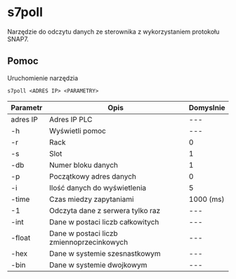 # s7poll
Narzędzie do odczytu danych ze sterownika z wykorzystaniem protokołu SNAP7.

## Pomoc

Uruchomienie narzędzia
```
s7poll <ADRES IP> <PARAMETRY>
```

Parametr | Opis | Domyslnie
--- | --- | ---
adres IP | Adres IP PLC | ---
-h | Wyświetli pomoc | ---
-r | Rack | 0
-s | Slot | 1
-db | Numer bloku danych | 1
-p | Początkowy adres danych | 0
-i | Ilość danych do wyświetlenia | 5
-time | Czas miedzy zapytaniami | 1000 (ms)
-1 | Odczyta dane z serwera tylko raz | ---
-int | Dane w postaci liczb całkowitych | ---
-float | Dane w postaci liczb zmiennoprzecinkowych | ---
-hex | Dane w systemie szesnastkowym | ---
-bin | Dane w systemie dwojkowym | ---
